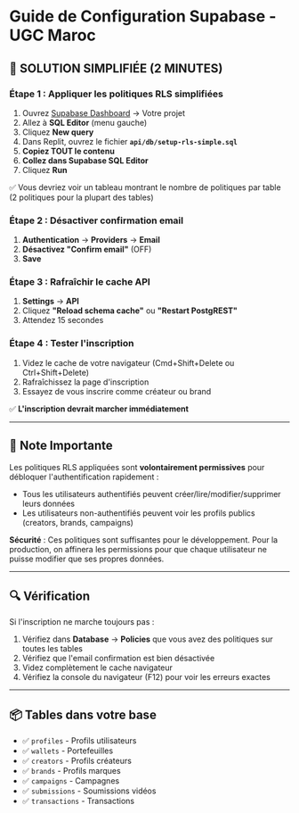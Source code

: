 # Guide de Configuration Supabase - UGC Maroc

## 🚨 SOLUTION SIMPLIFIÉE (2 MINUTES)

### Étape 1 : Appliquer les politiques RLS simplifiées

1. Ouvrez [Supabase Dashboard](https://supabase.com/dashboard) → Votre projet
2. Allez à **SQL Editor** (menu gauche)
3. Cliquez **New query**
4. Dans Replit, ouvrez le fichier **`api/db/setup-rls-simple.sql`**
5. **Copiez TOUT le contenu**
6. **Collez dans Supabase SQL Editor**
7. Cliquez **Run**

✅ Vous devriez voir un tableau montrant le nombre de politiques par table (2 politiques pour la plupart des tables)

### Étape 2 : Désactiver confirmation email

1. **Authentication** → **Providers** → **Email**
2. **Désactivez "Confirm email"** (OFF)
3. **Save**

### Étape 3 : Rafraîchir le cache API

1. **Settings** → **API**  
2. Cliquez **"Reload schema cache"** ou **"Restart PostgREST"**
3. Attendez 15 secondes

### Étape 4 : Tester l'inscription

1. Videz le cache de votre navigateur (Cmd+Shift+Delete ou Ctrl+Shift+Delete)
2. Rafraîchissez la page d'inscription
3. Essayez de vous inscrire comme créateur ou brand

✅ **L'inscription devrait marcher immédiatement**

---

## 📝 Note Importante

Les politiques RLS appliquées sont **volontairement permissives** pour débloquer l'authentification rapidement :
- Tous les utilisateurs authentifiés peuvent créer/lire/modifier/supprimer leurs données
- Les utilisateurs non-authentifiés peuvent voir les profils publics (creators, brands, campaigns)

**Sécurité** : Ces politiques sont suffisantes pour le développement. Pour la production, on affinera les permissions pour que chaque utilisateur ne puisse modifier que ses propres données.

---

## 🔍 Vérification

Si l'inscription ne marche toujours pas :

1. Vérifiez dans **Database** → **Policies** que vous avez des politiques sur toutes les tables
2. Vérifiez que l'email confirmation est bien désactivée
3. Videz complètement le cache navigateur
4. Vérifiez la console du navigateur (F12) pour voir les erreurs exactes

---

## 📦 Tables dans votre base

- ✅ `profiles` - Profils utilisateurs
- ✅ `wallets` - Portefeuilles
- ✅ `creators` - Profils créateurs
- ✅ `brands` - Profils marques  
- ✅ `campaigns` - Campagnes
- ✅ `submissions` - Soumissions vidéos
- ✅ `transactions` - Transactions

